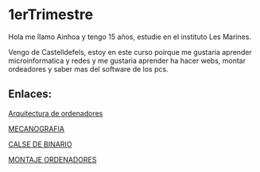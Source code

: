 # 1erTrimestre

Hola me llamo Ainhoa y tengo 15 años, estudie en el instituto Les Marines.

Vengo de Castelldefels, estoy en este curso poirque me gustaria aprender microinformatica y redes y me gustaria aprender ha hacer webs, montar ordeadores y saber mas del software de los pcs.


## Enlaces:

[Arquitectura de ordenadores](https://github.com/Ainhoa0512/1erTrimestre/blob/main/ARQUITECTURA%20DE%20ORDENADORES.MD)

[MECANOGRAFIA](https://github.com/Ainhoa0512/1erTrimestre/edit/main/MECANOGRAFIA.MD)

[CALSE DE BINARIO](https://github.com/Ainhoa0512/1erTrimestre/blob/main/ARQUITECTURA%20DE%20ORDENADORES.MD#clase-de-binario)

[MONTAJE ORDENADORES](https://github.com/Ainhoa0512/1erTrimestre/new/main)
